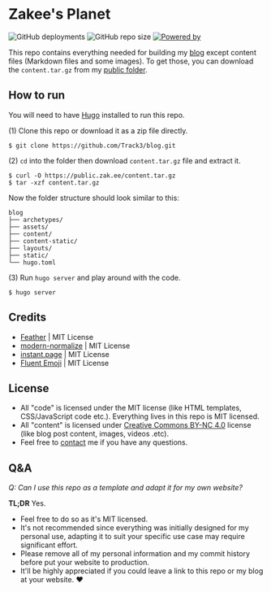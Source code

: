 # Zakee's Planet

![GitHub deployments](https://img.shields.io/github/deployments/Track3/blog/production?label=vercel&logo=vercel&style=flat-square)
![GitHub repo size](https://img.shields.io/github/repo-size/Track3/blog?style=flat-square)
[![Powered by](https://img.shields.io/badge/powered%20by-hugo-ff4088?style=flat-square)](https://gohugo.io)

This repo contains everything needed for building my [blog](https://zak.ee) except content files (Markdown files and some images). To get those, you can download the `content.tar.gz` from my [public folder](https://public.zak.ee/).

## How to run

You will need to have [Hugo](https://gohugo.io/) installed to run this repo.

(1) Clone this repo or download it as a zip file directly.

```
$ git clone https://github.com/Track3/blog.git
```

(2) `cd` into the folder then download `content.tar.gz` file and extract it.

```
$ curl -O https://public.zak.ee/content.tar.gz
$ tar -xzf content.tar.gz
```

Now the folder structure should look similar to this:

```
blog
├── archetypes/
├── assets/
├── content/
├── content-static/
├── layouts/
├── static/
└── hugo.toml
```

(3) Run `hugo server` and play around with the code.

```
$ hugo server
```

## Credits

* [Feather](https://github.com/feathericons/feather) | MIT License
* [modern-normalize](https://github.com/sindresorhus/modern-normalize) | MIT License
* [instant.page](https://github.com/instantpage/instant.page) | MIT License
* [Fluent Emoji](https://github.com/microsoft/fluentui-emoji) | MIT License

## License

* All "code" is licensed under the MIT license (like HTML templates, CSS/JavaScript code etc.). Everything lives in this repo is MIT licensed.
* All "content" is licensed under [Creative Commons BY-NC 4.0](https://creativecommons.org/licenses/by-nc/4.0) license (like blog post content, images, videos .etc).
* Feel free to [contact](https://zak.ee/about/#find-me-on) me if you have any questions.

## Q&A

*Q: Can I use this repo as a template and adapt it for my own website?*

**TL;DR** Yes.

* Feel free to do so as it's MIT licensed.
* It's not recommended since everything was initially designed for my personal use, adapting it to suit your specific use case may require significant effort.
* Please remove all of my personal information and my commit history before put your website to production.
* It'll be highly appreciated if you could leave a link to this repo or my blog at your website. ❤️
